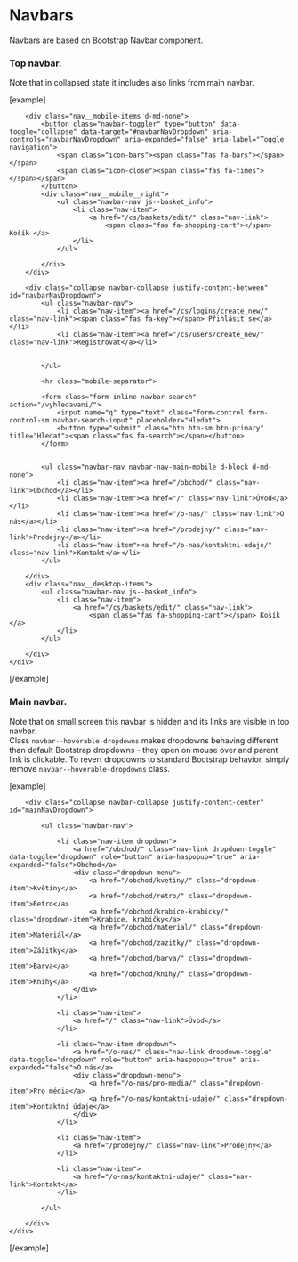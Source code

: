 Navbars
=======

Navbars are based on Bootstrap Navbar component.
				
### Top navbar. 
Note that in collapsed state it includes also links from main navbar.

[example]

<nav class="navbar navbar-dark bg-dark navbar-expand-md nav-top">
	<div class="container-fluid">

		<div class="nav__mobile-items d-md-none">
			<button class="navbar-toggler" type="button" data-toggle="collapse" data-target="#navbarNavDropdown" aria-controls="navbarNavDropdown" aria-expanded="false" aria-label="Toggle navigation">
				<span class="icon-bars"><span class="fas fa-bars"></span></span>
				<span class="icon-close"><span class="fas fa-times"></span></span>
			</button>
			<div class="nav__mobile__right">
				<ul class="navbar-nav js--basket_info">
					<li class="nav-item">
						<a href="/cs/baskets/edit/" class="nav-link">
							<span class="fas fa-shopping-cart"></span> Košík </a>
					</li>
				</ul>

			</div>
		</div>

		<div class="collapse navbar-collapse justify-content-between" id="navbarNavDropdown">
			<ul class="navbar-nav">
				<li class="nav-item"><a href="/cs/logins/create_new/" class="nav-link"><span class="fas fa-key"></span> Přihlásit se</a></li>
				<li class="nav-item"><a href="/cs/users/create_new/" class="nav-link">Registrovat</a></li>


			</ul>

			<hr class="mobile-separator">

			<form class="form-inline navbar-search" action="/vyhledavani/">
				<input name="q" type="text" class="form-control form-control-sm navbar-search-input" placeholder="Hledat">
				<button type="submit" class="btn btn-sm btn-primary" title="Hledat"><span class="fas fa-search"></span></button>
			</form>


			<ul class="navbar-nav navbar-nav-main-mobile d-block d-md-none">
				<li class="nav-item"><a href="/obchod/" class="nav-link">Obchod</a></li>
				<li class="nav-item"><a href="/" class="nav-link">Úvod</a></li>
				<li class="nav-item"><a href="/o-nas/" class="nav-link">O nás</a></li>
				<li class="nav-item"><a href="/prodejny/" class="nav-link">Prodejny</a></li>
				<li class="nav-item"><a href="/o-nas/kontaktni-udaje/" class="nav-link">Kontakt</a></li>
			</ul>

		</div>
		<div class="nav__desktop-items">
			<ul class="navbar-nav js--basket_info">
				<li class="nav-item">
					<a href="/cs/baskets/edit/" class="nav-link">
						<span class="fas fa-shopping-cart"></span> Košík </a>
				</li>
			</ul>

		</div>
	</div>
</nav>

[/example]
		
### Main navbar. 
Note that on small screen this navbar is hidden and its links are visible in top navbar.  
Class <code>navbar--hoverable-dropdowns</code> makes dropdowns behaving different than default Bootstrap dropdowns - they open on mouse over and parent link is clickable. To revert dropdowns to standard Bootstrap behavior, simply remove <code>navbar--hoverable-dropdowns</code> class.

[example]

<nav class="navbar navbar-dark bg-brand navbar-expand-md d-none d-md-flex navbar-main navbar--hoverable-dropdowns">
	<div class="container-fluid">

		<div class="collapse navbar-collapse justify-content-center" id="mainNavDropdown">

			<ul class="navbar-nav">

				<li class="nav-item dropdown">
					<a href="/obchod/" class="nav-link dropdown-toggle" data-toggle="dropdown" role="button" aria-haspopup="true" aria-expanded="false">Obchod</a>
					<div class="dropdown-menu">
						<a href="/obchod/kvetiny/" class="dropdown-item">Květiny</a>
						<a href="/obchod/retro/" class="dropdown-item">Retro</a>
						<a href="/obchod/krabice-krabicky/" class="dropdown-item">Krabice, krabičky</a>
						<a href="/obchod/material/" class="dropdown-item">Materiál</a>
						<a href="/obchod/zazitky/" class="dropdown-item">Zážitky</a>
						<a href="/obchod/barva/" class="dropdown-item">Barva</a>
						<a href="/obchod/knihy/" class="dropdown-item">Knihy</a>
					</div>
				</li>

				<li class="nav-item">
					<a href="/" class="nav-link">Úvod</a>
				</li>

				<li class="nav-item dropdown">
					<a href="/o-nas/" class="nav-link dropdown-toggle" data-toggle="dropdown" role="button" aria-haspopup="true" aria-expanded="false">O nás</a>
					<div class="dropdown-menu">
						<a href="/o-nas/pro-media/" class="dropdown-item">Pro média</a>
						<a href="/o-nas/kontaktni-udaje/" class="dropdown-item">Kontaktní údaje</a>
					</div>
				</li>

				<li class="nav-item">
					<a href="/prodejny/" class="nav-link">Prodejny</a>
				</li>

				<li class="nav-item">
					<a href="/o-nas/kontaktni-udaje/" class="nav-link">Kontakt</a>
				</li>

			</ul>

		</div>
	</div>
</nav>

[/example]

